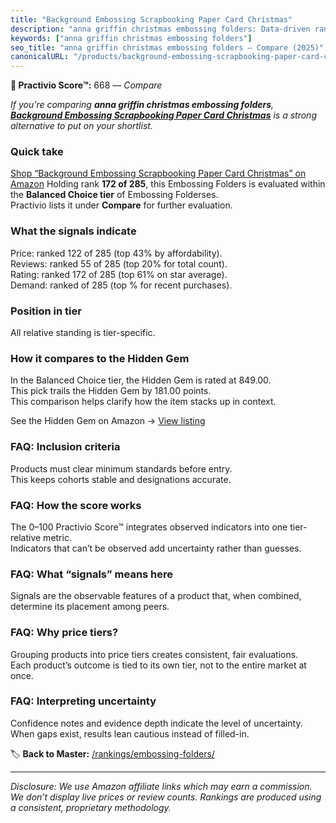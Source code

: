 ```yaml
---
title: "Background Embossing Scrapbooking Paper Card Christmas"
description: "anna griffin christmas embossing folders: Data-driven ranking using the Practivio Score™. Positioned by quality, value, demand, findability, momentum."
keywords: ["anna griffin christmas embossing folders"]
seo_title: "anna griffin christmas embossing folders — Compare (2025)"
canonicalURL: "/products/background-embossing-scrapbooking-paper-card-christmas-B07WPK1YB3/"
---
```


**🛒 Practivio Score™:** 668 — _Compare_


*If you're comparing **anna griffin christmas embossing folders**, **[Background Embossing Scrapbooking Paper Card Christmas](https://www.amazon.com/dp/B07WPK1YB3?tag=practivio-20)** is a strong alternative to put on your shortlist.*
### Quick take
[Shop “Background Embossing Scrapbooking Paper Card Christmas” on Amazon](https://www.amazon.com/dp/B07WPK1YB3?tag=practivio-20)
Holding rank **172 of 285**, this Embossing Folders is evaluated within the **Balanced Choice tier** of Embossing Folderses.  
Practivio lists it under **Compare** for further evaluation.

### What the signals indicate
Price: ranked 122 of 285 (top 43% by affordability).  
Reviews: ranked 55 of 285 (top 20% for total count).  
Rating: ranked 172 of 285 (top 61% on star average).  
Demand: ranked  of 285 (top % for recent purchases).

### Position in tier
All relative standing is tier-specific.

### How it compares to the Hidden Gem
In the Balanced Choice tier, the Hidden Gem is rated at 849.00.  
This pick trails the Hidden Gem by 181.00 points.  
This comparison helps clarify how the item stacks up in context.  

See the Hidden Gem on Amazon → [View listing](https://www.amazon.com/dp/B0006HXBSU?tag=practivio-20)

### FAQ: Inclusion criteria
Products must clear minimum standards before entry.  
This keeps cohorts stable and designations accurate.

### FAQ: How the score works
The 0–100 Practivio Score™ integrates observed indicators into one tier-relative metric.  
Indicators that can’t be observed add uncertainty rather than guesses.

### FAQ: What “signals” means here
Signals are the observable features of a product that, when combined, determine its placement among peers.

### FAQ: Why price tiers?
Grouping products into price tiers creates consistent, fair evaluations.  
Each product’s outcome is tied to its own tier, not to the entire market at once.

### FAQ: Interpreting uncertainty
Confidence notes and evidence depth indicate the level of uncertainty.  
When gaps exist, results lean cautious instead of filled-in.

<!-- Missing template for Compare/CompareWithinPriceClass -->


🏷️ **Back to Master:** [/rankings/embossing-folders/](/rankings/embossing-folders/)

---
_Disclosure: We use Amazon affiliate links which may earn a commission. We don’t display live prices or review counts. Rankings are produced using a consistent, proprietary methodology._
